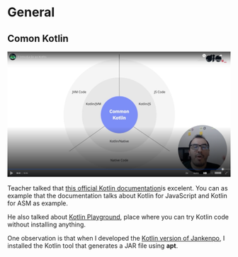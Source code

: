 # General

## Comon Kotlin

![common kotlin](images/common-kotlin.png)

Teacher talked that [this official Kotlin documentation](https://kotlinlang.org/docs/home.html)is excelent. You can as example that the documentation talks about Kotlin for JavaScript and Kotlin for ASM as example.

He also talked about [Kotlin Playground](https://play.kotlinlang.org/), place where you can try Kotlin code without installing anything.

One observation is that when I developed the [Kotlin version of Jankenpo](https://github.com/andreterceiro/jankenpo-kotlin), I installed the Kotlin tool that generates a JAR file using **apt**.